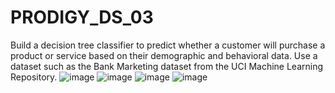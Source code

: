 # PRODIGY_DS_03
Build a decision tree classifier to predict whether a customer will purchase a product or service based on their demographic and behavioral data. Use a dataset such as the Bank Marketing dataset from the UCI Machine Learning Repository.
![image](https://github.com/user-attachments/assets/0a813847-00d9-45b2-9af3-bf84b24c7de7)
![image](https://github.com/user-attachments/assets/74b8b6fe-9233-4db7-9b15-4e1042da3534)
![image](https://github.com/user-attachments/assets/5405866b-d335-4f3c-8b79-52da9334e615)
![image](https://github.com/user-attachments/assets/e8e4dc19-f5e2-460a-9d6a-5a4c55c7485e)




